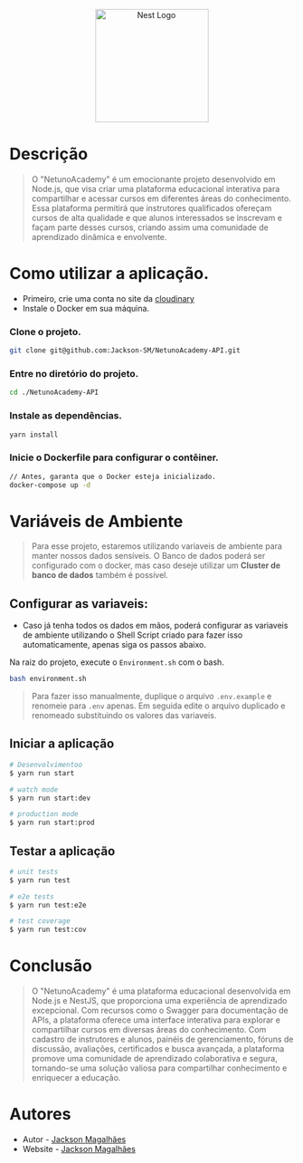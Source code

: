 <p align="center">
  <a href="http://nestjs.com/" target="blank"><img src="https://nestjs.com/img/logo-small.svg" width="200" alt="Nest Logo" /></a>
</p>

[circleci-image]: https://img.shields.io/circleci/build/github/nestjs/nest/master?token=abc123def456
[circleci-url]: https://circleci.com/gh/nestjs/nest

# Descrição

> O "NetunoAcademy" é um emocionante projeto desenvolvido em Node.js, que visa criar uma plataforma educacional interativa para compartilhar e acessar cursos em diferentes áreas do conhecimento. Essa plataforma permitirá que instrutores qualificados ofereçam cursos de alta qualidade e que alunos interessados se inscrevam e façam parte desses cursos, criando assim uma comunidade de aprendizado dinâmica e envolvente.

# Como utilizar a aplicação.

- Primeiro, crie uma conta no site da [cloudinary](https://cloudinary.com/)
- Instale o Docker em sua máquina.

### Clone o projeto.
```bash
git clone git@github.com:Jackson-SM/NetunoAcademy-API.git
```
### Entre no diretório do projeto.
```bash
cd ./NetunoAcademy-API
```
### Instale as dependências.
```bash
yarn install
```
### Inicie o Dockerfile para configurar o contêiner.
```bash
// Antes, garanta que o Docker esteja inicializado.
docker-compose up -d
```

# Variáveis de Ambiente
> Para esse projeto, estaremos utilizando variaveis de ambiente para manter nossos dados sensíveis.
> O Banco de dados poderá ser configurado com o docker, mas caso deseje utilizar um **Cluster de banco de dados** também é possível.

## Configurar as variaveis:
- Caso já tenha todos os dados em mãos, poderá configurar as variaveis de ambiente utilizando o Shell Script criado para fazer isso automaticamente, apenas siga os passos abaixo.

Na raiz do projeto, execute o ```Environment.sh``` com o bash.
```bash
bash environment.sh
```
> Para fazer isso manualmente, duplique o arquivo ```.env.example``` e renomeie para ```.env``` apenas. Em seguida edite o arquivo duplicado e renomeado substituindo os valores das variaveis.

## Iniciar a aplicação

```bash
# Desenvolvimentoo
$ yarn run start

# watch mode
$ yarn run start:dev

# production mode
$ yarn run start:prod
```

## Testar a aplicação

```bash
# unit tests
$ yarn run test

# e2e tests
$ yarn run test:e2e

# test coverage
$ yarn run test:cov
```


# Conclusão

> O "NetunoAcademy" é uma plataforma educacional desenvolvida em Node.js e NestJS, que proporciona uma experiência de aprendizado excepcional. Com recursos como o Swagger para documentação de APIs, a plataforma oferece uma interface interativa para explorar e compartilhar cursos em diversas áreas do conhecimento. Com cadastro de instrutores e alunos, painéis de gerenciamento, fóruns de discussão, avaliações, certificados e busca avançada, a plataforma promove uma comunidade de aprendizado colaborativa e segura, tornando-se uma solução valiosa para compartilhar conhecimento e enriquecer a educação.


# Autores

- Autor - [Jackson Magalhães](https://github.com/Jackson-SM)
- Website - [Jackson Magalhães](jacksonmagalhaes.netlify.app)
